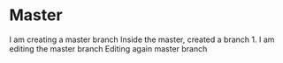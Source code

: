 # Master
I am creating a master branch 
Inside the master, created a branch 1.
I am editing the master branch
Editing again master branch
